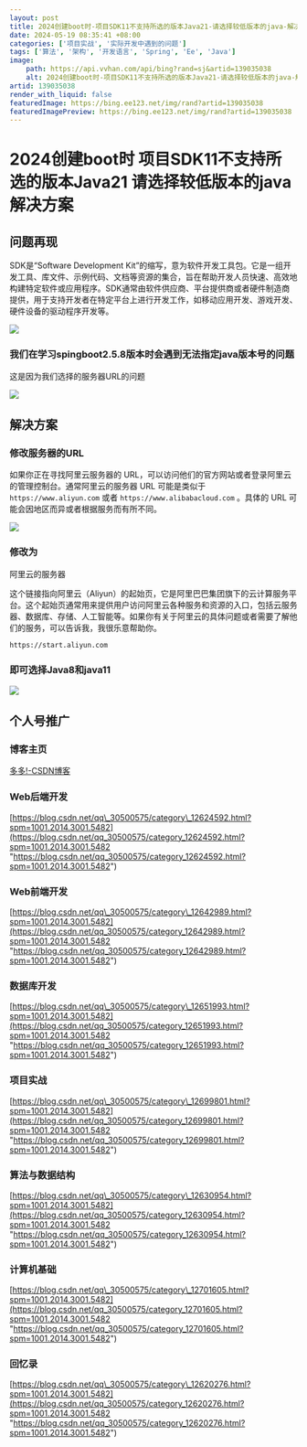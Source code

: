 ```yaml
---
layout: post
title: 2024创建boot时-项目SDK11不支持所选的版本Java21-请选择较低版本的java-解决方案
date: 2024-05-19 08:35:41 +08:00
categories: ['项目实战', '实际开发中遇到的问题']
tags: ['算法', '架构', '开发语言', 'Spring', 'Ee', 'Java']
image:
    path: https://api.vvhan.com/api/bing?rand=sj&artid=139035038
    alt: 2024创建boot时-项目SDK11不支持所选的版本Java21-请选择较低版本的java-解决方案
artid: 139035038
render_with_liquid: false
featuredImage: https://bing.ee123.net/img/rand?artid=139035038
featuredImagePreview: https://bing.ee123.net/img/rand?artid=139035038
---
```


# 2024创建boot时 项目SDK11不支持所选的版本Java21 请选择较低版本的java 解决方案

## 问题再现

SDK是“Software Development Kit”的缩写，意为软件开发工具包。它是一组开发工具、库文件、示例代码、文档等资源的集合，旨在帮助开发人员快速、高效地构建特定软件或应用程序。SDK通常由软件供应商、平台提供商或者硬件制造商提供，用于支持开发者在特定平台上进行开发工作，如移动应用开发、游戏开发、硬件设备的驱动程序开发等。

![](https://i-blog.csdnimg.cn/blog_migrate/04b3cac4caa58b0432f44c3c0e95a167.png)

### 我们在学习spingboot2.5.8版本时会遇到无法指定java版本号的问题

这是因为我们选择的服务器URL的问题

![](https://i-blog.csdnimg.cn/blog_migrate/1221d01b99757baf10dbc56d10e1a777.png)

## **解决方案**

### 修改服务器的URL

如果你正在寻找阿里云服务器的 URL，可以访问他们的官方网站或者登录阿里云的管理控制台。通常阿里云的服务器 URL 可能是类似于
`https://www.aliyun.com`
或者
`https://www.alibabacloud.com`
。具体的 URL 可能会因地区而异或者根据服务而有所不同。

![](https://i-blog.csdnimg.cn/blog_migrate/ff5048ea4c39525713af044812899803.png)

### 修改为

阿里云的服务器

这个链接指向阿里云（Aliyun）的起始页，它是阿里巴巴集团旗下的云计算服务平台。这个起始页通常用来提供用户访问阿里云各种服务和资源的入口，包括云服务器、数据库、存储、人工智能等。如果你有关于阿里云的具体问题或者需要了解他们的服务，可以告诉我，我很乐意帮助你。

```html
https://start.aliyun.com
```

### 即可选择Java8和java11

![](https://i-blog.csdnimg.cn/blog_migrate/d3b1b97a110beb466adf830dcfe899ff.png)

## 个人号推广

### 博客主页

[多多!-CSDN博客](https://gczdy.blog.csdn.net/?type=blog "多多!-CSDN博客")

### Web后端开发

[https://blog.csdn.net/qq\_30500575/category\_12624592.html?spm=1001.2014.3001.5482](https://blog.csdn.net/qq_30500575/category_12624592.html?spm=1001.2014.3001.5482 "https://blog.csdn.net/qq_30500575/category_12624592.html?spm=1001.2014.3001.5482")

### Web前端开发

[https://blog.csdn.net/qq\_30500575/category\_12642989.html?spm=1001.2014.3001.5482](https://blog.csdn.net/qq_30500575/category_12642989.html?spm=1001.2014.3001.5482 "https://blog.csdn.net/qq_30500575/category_12642989.html?spm=1001.2014.3001.5482")

### 数据库开发

[https://blog.csdn.net/qq\_30500575/category\_12651993.html?spm=1001.2014.3001.5482](https://blog.csdn.net/qq_30500575/category_12651993.html?spm=1001.2014.3001.5482 "https://blog.csdn.net/qq_30500575/category_12651993.html?spm=1001.2014.3001.5482")

### 项目实战

[https://blog.csdn.net/qq\_30500575/category\_12699801.html?spm=1001.2014.3001.5482](https://blog.csdn.net/qq_30500575/category_12699801.html?spm=1001.2014.3001.5482 "https://blog.csdn.net/qq_30500575/category_12699801.html?spm=1001.2014.3001.5482")

### 算法与数据结构

[https://blog.csdn.net/qq\_30500575/category\_12630954.html?spm=1001.2014.3001.5482](https://blog.csdn.net/qq_30500575/category_12630954.html?spm=1001.2014.3001.5482 "https://blog.csdn.net/qq_30500575/category_12630954.html?spm=1001.2014.3001.5482")

### 计算机基础

[https://blog.csdn.net/qq\_30500575/category\_12701605.html?spm=1001.2014.3001.5482](https://blog.csdn.net/qq_30500575/category_12701605.html?spm=1001.2014.3001.5482 "https://blog.csdn.net/qq_30500575/category_12701605.html?spm=1001.2014.3001.5482")

### 回忆录

[https://blog.csdn.net/qq\_30500575/category\_12620276.html?spm=1001.2014.3001.5482](https://blog.csdn.net/qq_30500575/category_12620276.html?spm=1001.2014.3001.5482 "https://blog.csdn.net/qq_30500575/category_12620276.html?spm=1001.2014.3001.5482")